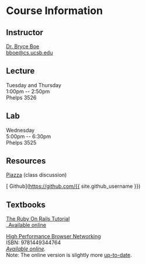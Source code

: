 # Course Information

## Instructor

[Dr. Bryce Boe](http://cs.ucsb.edu/~bboe)  
[bboe@cs.ucsb.edu](mailto:bboe@cs.ucsb.edu)

## Lecture
Tuesday and Thursday  
1:00pm -- 2:50pm  
Phelps 3526

## Lab
Wednesday  
5:00pm -- 6:30pm  
Phelps 3525

## Resources

[Piazza](https://piazza.com/ucsb/fall2016/cs291a) (class discussion)

[<i class="fa fa-github"></i> Github](https://github.com/{{ site.github_username }})

## Textbooks

[The Ruby On Rails Tutorial](https://www.railstutorial.org/)  
_[Available online](https://www.railstutorial.org/book)

[High Performance Browser Networking](http://www.amazon.com/gp/product/1449344763/ref=as_li_tl?ie=UTF8&camp=1789&creative=390957&creativeASIN=1449344763&linkCode=as2&tag=f-4-20&linkId=ZD3ZDBNOTM6C4OWS)  
ISBN: 9781449344764  
_[Available online](http://chimera.labs.oreilly.com/books/1230000000545/index.html)._  
Note: The online version is slightly more [up-to-date](http://chimera.labs.oreilly.com/books/1230000000545/pr02.html#_may_23_2014).
